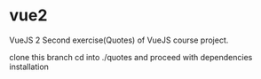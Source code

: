 # vue2
VueJS 2 Second exercise(Quotes) of VueJS course project.

clone this branch
cd into ./quotes and proceed with dependencies installation